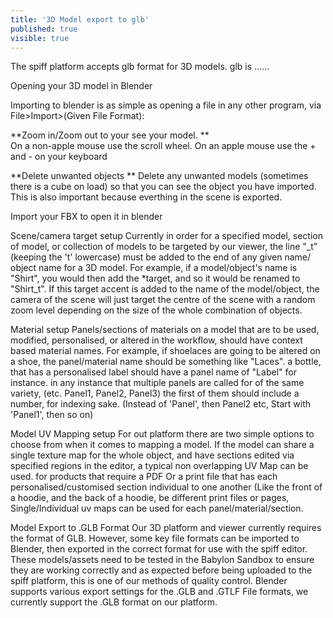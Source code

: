```yaml
---
title: '3D Model export to glb'
published: true
visible: true
---
```


The spiff platform accepts glb format for 3D models. glb is ......


Opening your 3D model in Blender

Importing to blender is as simple as opening a file in any other program, via File>Import>(Given File Format):

**Zoom in/Zoom out to your see your model. **  
On a non-apple mouse use the scroll wheel. 
On an apple mouse use the + and - on your keyboard

**Delete unwanted objects **
Delete any unwanted models (sometimes there is a cube on load) so that you can see the object you have imported. This is also important because everthing in the scene is exported. 




Import your FBX to open it in blender

Scene/camera target setup
Currently in order for a specified model, section of model, or collection of models to be targeted by our viewer, the line "_t" (keeping the 't' lowercase) must be added to the end of any given name/ object name for a 3D model. For example, if a model/object's name is "Shirt", you would then add the *target, and so it would be renamed to "Shirt_t". If this target accent is added to the name of the model/object, the camera of the scene will just target the centre of the scene with a random zoom level depending on the size of the whole combination of objects. 

Material setup
Panels/sections of materials on a model that are to be used, modified, personalised, or altered in the workflow, should have context based material names. For example, if shoelaces are going to be altered on a shoe, the panel/material name should be something like "Laces".
a bottle, that has a personalised label should have a panel name of "Label" for instance. in any instance that multiple panels are called for of the same variety, (etc. Panel1, Panel2, Panel3) the first of them should include a number, for indexing sake. (Instead of 'Panel', then Panel2 etc, Start with 'Panel1', then so on)

Model UV Mapping setup
For out platform there are two simple options to choose from when it comes to mapping a model.
If the model can share a single texture map for the whole object, and have sections edited via specified regions in the editor, a typical non overlapping  UV Map can be used.
for products that require a PDF Or a print file that has each personalised/customised section individual to one another (Like the front of a hoodie, and the back of a hoodie, be different print files or pages, Single/Individual uv maps can be used for each panel/material/section.

Model Export to .GLB Format
Our 3D platform and viewer currently requires the format of GLB. However, some key file formats can be imported to Blender, then exported in the correct format for use with the spiff editor.
These models/assets need to be tested in the Babylon Sandbox to ensure they are working correctly and as expected before being uploaded to the spiff platform, this is one of our methods of quality control.
Blender supports various export settings for the .GLB and .GTLF File formats, we currently support the .GLB format on our platform.